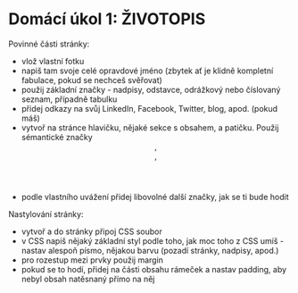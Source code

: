 # Domácí úkol 1: ŽIVOTOPIS

Povinné části stránky:
- vlož vlastní fotku
- napiš tam svoje celé opravdové jméno (zbytek ať je klidně kompletní fabulace, pokud se nechceš svěřovat)
- použij základní značky - nadpisy, odstavce, odrážkový nebo číslovaný seznam, případně tabulku
- přidej odkazy na svůj LinkedIn, Facebook, Twitter, blog, apod. (pokud máš)
- vytvoř na stránce hlavičku, nějaké sekce s obsahem, a patičku. Použij sémantické značky <header>, <footer>, <section>
- podle vlastního uvážení přidej libovolné další značky, jak se ti bude hodit

Nastylování stránky:
- vytvoř a do stránky připoj CSS soubor
- v CSS napiš nějaký základní styl podle toho, jak moc toho z CSS umíš - nastav alespoň písmo, nějakou barvu (pozadí stránky, nadpisy, apod.)
- pro rozestup mezi prvky použij margin
- pokud se to hodí, přidej na části obsahu rámeček a nastav padding, aby nebyl obsah natěsnaný přímo na něj